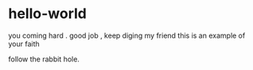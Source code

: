 ﻿# hello-world
you coming hard . good job , keep diging my friend
this is an example of your faith 

follow the rabbit hole.